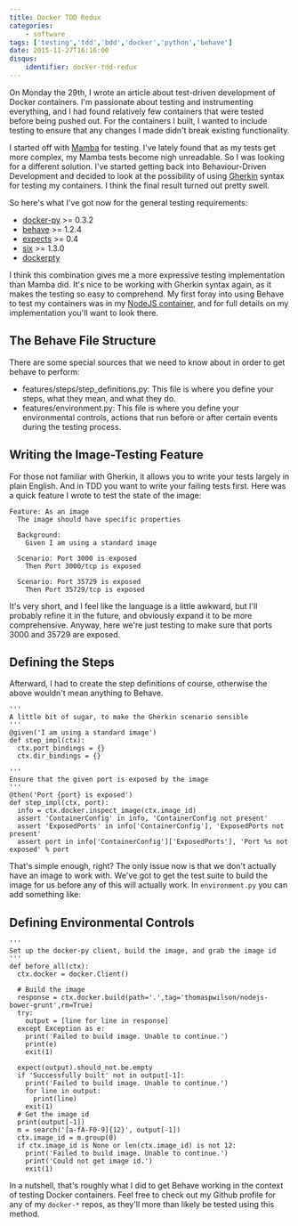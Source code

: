 ```yaml
---
title: Docker TDD Redux
categories:
    - software
tags: ['testing','tdd','bdd','docker','python','behave']
date: 2015-11-27T16:16:00
disqus:
    identifier: docker-tdd-redux
---
```


On Monday the 29th, I wrote an article about test-driven development of Docker
containers. I'm passionate about testing and instrumenting everything, and I had
found relatively few containers that were tested before being pushed out. For
the containers I built, I wanted to include testing to ensure that any changes I
made didn't break existing functionality.

I started off with [Mamba][mamba] for testing. I've lately found that as my
tests get more complex, my Mamba tests become nigh unreadable. So I was looking
for a different solution. I've started getting back into Behaviour-Driven
Development and decided to look at the possibility of using [Gherkin][gherkin]
syntax for testing my containers. I think the final result turned out pretty
swell.

So here's what I've got now for the general testing requirements:

- [docker-py][docker-py] >= 0.3.2
- [behave][behave] >= 1.2.4
- [expects][expects] >= 0.4
- [six][six] >= 1.3.0
- [dockerpty][dockerpty]

I think this combination gives me a more expressive testing implementation than
Mamba did. It's nice to be working with Gherkin syntax again, as it makes the
testing so easy to comprehend. My first foray into using Behave to test my
containers was in my [NodeJS container][nodejs-container], and for full details on my
implementation you'll want to look there.


## The Behave File Structure ##

There are some special sources that we need to know about in order to get behave
to perform:

- features/steps/step_definitions.py: This file is where you define your steps,
what they mean, and what they do.
- features/environment.py: This file is where you define your environmental
controls, actions that run before or after certain events during the testing
process.


## Writing the Image-Testing Feature ##

For those not familiar with Gherkin, it allows you to write your tests largely
in plain English. And in TDD you want to write your failing tests first. Here
was a quick feature I wrote to test the state of the image:

```
Feature: As an image
  The image should have specific properties

  Background:
    Given I am using a standard image

  Scenario: Port 3000 is exposed
    Then Port 3000/tcp is exposed
  
  Scenario: Port 35729 is exposed
    Then Port 35729/tcp is exposed
```

It's very short, and I feel like the language is a little awkward, but I'll
probably refine it in the future, and obviously expand it to be more
comprehensive. Anyway, here we're just testing to make sure that ports 3000 and
35729 are exposed.


## Defining the Steps ##

Afterward, I had to create the step definitions of course, otherwise the above
wouldn't mean anything to Behave. 

```
'''
A little bit of sugar, to make the Gherkin scenario sensible
'''
@given('I am using a standard image')
def step_impl(ctx):
  ctx.port_bindings = {}
  ctx.dir_bindings = {}

'''
Ensure that the given port is exposed by the image
'''
@then('Port {port} is exposed')
def step_impl(ctx, port):
  info = ctx.docker.inspect_image(ctx.image_id)
  assert 'ContainerConfig' in info, 'ContainerConfig not present'
  assert 'ExposedPorts' in info['ContainerConfig'], 'ExposedPorts not present'
  assert port in info['ContainerConfig']['ExposedPorts'], 'Port %s not exposed' % port
```

That's simple enough, right? The only issue now is that we don't actually have
an image to work with. We've got to get the test suite to build the image for
us before any of this will actually work. In `environment.py` you can add
something like:


## Defining Environmental Controls ##

```
'''
Set up the docker-py client, build the image, and grab the image id
'''
def before_all(ctx):
  ctx.docker = docker.Client()

  # Build the image
  response = ctx.docker.build(path='.',tag='thomaspwilson/nodejs-bower-grunt',rm=True)
  try:
    output = [line for line in response]
  except Exception as e:
    print('Failed to build image. Unable to continue.')
    print(e)
    exit(1)

  expect(output).should_not.be.empty
  if 'Successfully built' not in output[-1]:
    print('Failed to build image. Unable to continue.')
    for line in output:
      print(line)
    exit(1)
  # Get the image id
  print(output[-1])
  m = search('[a-fA-F0-9]{12}', output[-1])
  ctx.image_id = m.group(0)
  if ctx.image_id is None or len(ctx.image_id) is not 12:
    print('Failed to build image. Unable to continue.')
    print('Could not get image id.')
    exit(1)
```

In a nutshell, that's roughly what I did to get Behave working in the context of
testing Docker containers. Feel free to check out my Github profile for any of
my `docker-*` repos, as they'll more than likely be tested using this method.

[mamba]: https://github.com/nestorsalceda/mamba "Mamba Testing Framework"
[gherkin]: https://github.com/cucumber/cucumber/wiki/Gherkin "Gherkin DSL"
[docker-py]: http://docker-py.readthedocs.org/en/latest/ "Python Docker API"
[behave]: http://pythonhosted.org/behave/ "Python BDD"
[expects]: https://github.com/jaimegildesagredo/expects "Python Assertion Library"
[six]: https://pypi.python.org/pypi/six "Python 2/3 Compat Library"
[dockerpty]: https://github.com/d11wtq/dockerpty "Python Docker TTY Handler"
[nodejs-container]: https://github.com/thomas-p-wilson/docker-nodejs "NodeJS Docker Container"